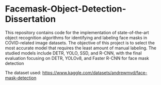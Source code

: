 # Facemask-Object-Detection-Dissertation
This repository contains code for the implementation of state-of-the-art object recognition algorithms for identifying and labeling face masks in COVID-related image datasets. The objective of this project is to select the most accurate model that requires the least amount of manual labeling. The studied models include DETR, YOLO, SSD, and R-CNN, with the final evaluation focusing on DETR, YOLOv8, and Faster R-CNN for face mask detection

The dataset used: https://www.kaggle.com/datasets/andrewmvd/face-mask-detection
